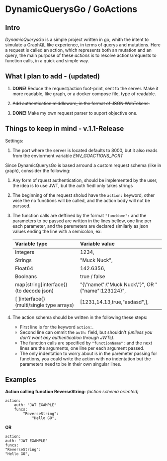 # DynamicQuerysGo / GoActions

## __Intro__

_DynamicQuerysGo_ is a simple project written in go, whith the intent to simulate a GraphQL like experience, in terms of querys and mutations. Here a request is called an action, which represents both an mutation and an query, the main purpose of these _actions_ is to resolve actions/requests to function calls, in a quick and simple way.

## __What I plan to add__ - (updated)

1. __DONE!__ Reduce the request/action foot-print, sent to the server. Make it more readable, like graph, or a docker compose file, type of readable.

1. ~~Add authentication middleware, in the format of JSON WebTokens.~~

1. __DONE!__ Make my own request parser to suport objective one.

## __Things to keep in mind__ - v.1.1-Release

Settings:

1. The port where the server is located defaults to 8000, but it also reads from the enviorment variable _ENV_GOACTIONS_PORT_

Since DynamicQuerysGo is based arround a custom request schema (like in graph), conssider the following:

1. Any form of rquest authentication, should be implemented by the user, the idea is to use JWT, but the auth fiedl only takes strings

1. The beginning of the request sholud have the `action:` keyword, other wise the no functions will be called, and the action body will not be parssed.

1. The function calls are deffined by the format `"funcName":` and the parameters to be passed are written in the lines bellow, one line per each parameter, and the paremeters are declared similarly as json values ending the line with a semicolon, ex:

    | Variable type      | Variable value    |
    | :----------------  | :---------------- |
      Integers           | 1234,
      Strings            | "Muck Nuck",
      Float64            | 142.6356,
      Booleans           | true / false
      map\[string\]interface{} (to decode json) | "{\\"name\\":\\"Muck Nuck\\"}", OR "{"name":123124}",
      \[ \]interface{} (multi/single type arrays)|  \[1231,14.13,true,"asdasd",\],

    
1. The action schema should be written in the following these steps:
    * First line is for the keyword `action:`.
    * Second line can ommit the `auth:` field, but shouldn't _(unlless you don't want any authentication through JWTs)_.
    * The function calls are specified by `"functionName":` and the next lines are the arguments, one line per each argument passed.
    * The only indentation to worry about is in the paremeter passing for functions, you could write the action with no indentation but the parameters need to be in their own singular lines.

## __Examples__

__Action calling function ReverseString:__ _(action schema oriented)_

    action:
        auth: "JWT EXAMPLE"
        funcs:
            "ReverseString":
                "Hello GO",

__OR__

    action:
    auth: "JWT EXAMPLE"
    funcs:
    "ReverseString":
    "Hello GO",
